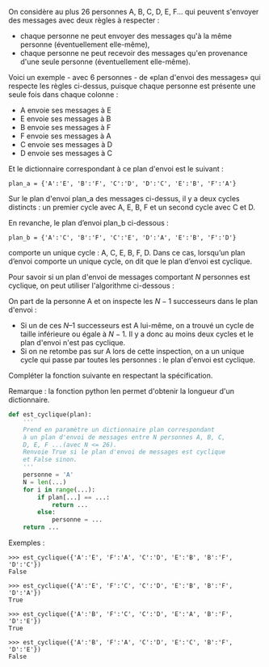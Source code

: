 On considère au plus 26 personnes A, B, C, D, E, F... qui peuvent s'envoyer des messages avec deux règles à respecter :

* chaque personne ne peut envoyer des messages qu'à la même personne (éventuellement elle-même),
* chaque personne ne peut recevoir des messages qu'en provenance d'une seule personne (éventuellement elle-même).

Voici un exemple - avec 6 personnes - de «plan d'envoi des messages» qui respecte les règles ci-dessus, puisque chaque personne est présente une seule fois dans chaque colonne : 

* A envoie ses messages à E 
* E envoie ses messages à B 
* B envoie ses messages à F 
* F envoie ses messages à A 
* C envoie ses messages à D 
* D envoie ses messages à C 

Et le dictionnaire correspondant à ce plan d'envoi est le suivant : 

`plan_a = {'A':'E', 'B':'F', 'C':'D', 'D':'C', 'E':'B', 'F':'A'}`

Sur le plan d'envoi plan_a des messages ci-dessus, il y a deux cycles distincts : un premier cycle avec A, E, B, F et un second cycle avec C et D.
 
En revanche, le plan d’envoi plan_b ci-dessous : 

`plan_b = {'A':'C', 'B':'F', 'C':'E', 'D':'A', 'E':'B', 'F':'D'}`

comporte un unique cycle : A, C, E, B, F, D. Dans ce cas, lorsqu’un plan d’envoi comporte un unique cycle, on dit que le plan d’envoi est cyclique. 

Pour savoir si un plan d'envoi de messages comportant $N$ personnes est cyclique, on peut utiliser l'algorithme ci-dessous : 

On part de la personne A et on inspecte les $N - 1$ successeurs dans le plan d'envoi :  

* Si un de ces $N – 1$ successeurs est A lui-même, on a trouvé un cycle de taille inférieure ou égale à $N - 1$. Il y a donc au moins deux cycles et le plan d'envoi n'est pas cyclique.
* Si on ne retombe pas sur A lors de cette inspection, on a un unique cycle qui passe par toutes les personnes : le plan d'envoi est cyclique.

Compléter la fonction suivante en respectant la spécification.  

Remarque : la fonction python len permet d'obtenir la longueur d'un dictionnaire. 

```python
def est_cyclique(plan): 
    ''' 
    Prend en paramètre un dictionnaire plan correspondant  
    à un plan d'envoi de messages entre N personnes A, B, C,  
    D, E, F ...(avec N <= 26). 
    Renvoie True si le plan d'envoi de messages est cyclique 
    et False sinon.  
    ''' 
    personne = 'A' 
    N = len(...)                           
    for i in range(...): 
        if plan[...] == ...: 
            return ... 
        else: 
            personne = ... 
    return ... 
```

Exemples :

    >>> est_cyclique({'A':'E', 'F':'A', 'C':'D', 'E':'B', 'B':'F', 'D':'C'}) 
    False 
    
    >>> est_cyclique({'A':'E', 'F':'C', 'C':'D', 'E':'B', 'B':'F', 'D':'A'}) 
    True 
    
    >>> est_cyclique({'A':'B', 'F':'C', 'C':'D', 'E':'A', 'B':'F', 'D':'E'}) 
    True 
    
    >>> est_cyclique({'A':'B', 'F':'A', 'C':'D', 'E':'C', 'B':'F', 'D':'E'}) 
    False